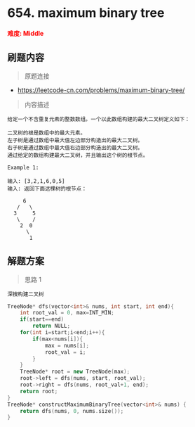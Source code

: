 # 654. maximum binary tree 

 **<font color=red>难度: Middle</font>**

 ## 刷题内容
 > 原题连接
* https://leetcode-cn.com/problems/maximum-binary-tree/
 > 内容描述
 ```
给定一个不含重复元素的整数数组。一个以此数组构建的最大二叉树定义如下：

二叉树的根是数组中的最大元素。
左子树是通过数组中最大值左边部分构造出的最大二叉树。
右子树是通过数组中最大值右边部分构造出的最大二叉树。
通过给定的数组构建最大二叉树，并且输出这个树的根节点。

Example 1:

输入: [3,2,1,6,0,5]
输入: 返回下面这棵树的根节点：

      6
    /   \
   3     5
    \    / 
     2  0   
       \
        1
 ```

## 解题方案
> 思路 1
```
深搜构建二叉树
```

```cpp
TreeNode* dfs(vector<int>& nums, int start, int end){
    int root_val = 0, max=INT_MIN;
    if(start==end)
        return NULL;
    for(int i=start;i<end;i++){
        if(max<nums[i]){
            max = nums[i];
            root_val = i;
        }
    } 
    TreeNode* root = new TreeNode(max);
    root->left = dfs(nums, start, root_val);
    root->right = dfs(nums, root_val+1, end);
    return root;
}
TreeNode* constructMaximumBinaryTree(vector<int>& nums) {
    return dfs(nums, 0, nums.size());
}

```